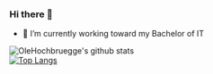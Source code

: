 ### Hi there 👋

- 🔭 I’m currently working toward my Bachelor of IT

![OleHochbruegge's github stats](https://github-readme-stats.vercel.app/api?username=OleHochbruegge&show_icons=true&theme=tokyonight)
</br>
[![Top Langs](https://github-readme-stats.vercel.app/api/top-langs/?username=OleHochbruegge)](https://github.com/anuraghazra/github-readme-stats)




<!--
**OleHochbruegge/OleHochbruegge** is a ✨ _special_ ✨ repository because its `README.md` (this file) appears on your GitHub profile.

Here are some ideas to get you started:

- 🔭 I’m currently working toward my Bachelor of IT
- 🌱 I’m currently learning ...
- 👯 I’m looking to collaborate on ...
- 🤔 I’m looking for help with ...
- 💬 Ask me about ...
- 📫 How to reach me: ...
- 😄 Pronouns: ...
- ⚡ Fun fact: ...
-->
